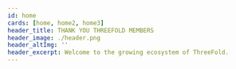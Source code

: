 ```yaml
---
id: home
cards: [home, home2, home3]
header_title: THANK YOU THREEFOLD MEMBERS
header_image: ./header.png
header_altImg: ''
header_excerpt: Welcome to the growing ecosystem of ThreeFold.
---
```

